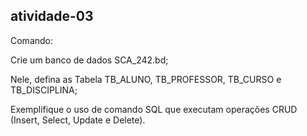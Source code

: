 ## atividade-03

Comando:

Crie um banco de dados SCA_242.bd;

Nele, defina as Tabela TB_ALUNO, TB_PROFESSOR, TB_CURSO e TB_DISCIPLINA;

Exemplifique o uso de comando SQL que executam operações CRUD (Insert, Select, Update e Delete).

